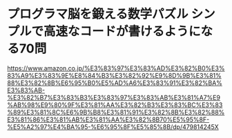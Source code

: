 # プログラマ脳を鍛える数学パズル シンプルで高速なコードが書けるようになる70問

https://www.amazon.co.jp/%E3%83%97%E3%83%AD%E3%82%B0%E3%83%A9%E3%83%9E%E8%84%B3%E3%82%92%E9%8D%9B%E3%81%88%E3%82%8B%E6%95%B0%E5%AD%A6%E3%83%91%E3%82%BA%E3%83%AB-%E3%82%B7%E3%83%B3%E3%83%97%E3%83%AB%E3%81%A7%E9%AB%98%E9%80%9F%E3%81%AA%E3%82%B3%E3%83%BC%E3%83%89%E3%81%8C%E6%9B%B8%E3%81%91%E3%82%8B%E3%82%88%E3%81%86%E3%81%AB%E3%81%AA%E3%82%8B70%E5%95%8F-%E5%A2%97%E4%BA%95-%E6%95%8F%E5%85%8B/dp/479814245X
